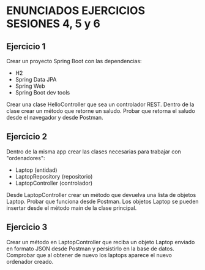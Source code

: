 # ENUNCIADOS EJERCICIOS SESIONES 4, 5 y 6
## Ejercicio 1

Crear un proyecto Spring Boot con las dependencias:

 - H2
 - Spring Data JPA
 - Spring Web
 - Spring Boot dev tools

Crear una clase HelloController que sea un controlador REST.
Dentro de la clase crear un método que retorne un saludo.
Probar que retorna el saludo desde el navegador y desde Postman.

## Ejercicio 2

Dentro de la misma app crear las clases necesarias para trabajar con "ordenadores":

 - Laptop (entidad)
 - LaptopRepository (repositorio)
 - LaptopController (controlador)

Desde LaptopController crear un método que devuelva una lista de objetos Laptop.
Probar que funciona desde Postman.
Los objetos Laptop se pueden insertar desde el método main de la clase principal.

## Ejercicio 3

Crear un método en LaptopController que reciba un objeto Laptop enviado en formato JSON desde Postman y persistirlo en la base de datos.
Comprobar que al obtener de nuevo los laptops aparece el nuevo ordenador creado.